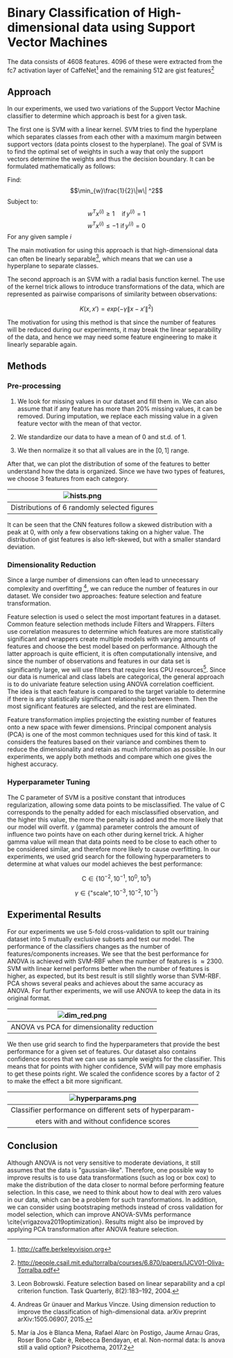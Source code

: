 # Binary Classification of High-dimensional data using Support Vector Machines

The data consists of 4608 features. 4096 of these were extracted from the fc7 activation layer of CaffeNet[^1] and the remaining 512 are gist features[^2]

## Approach
In our experiments, we used two variations of the Support Vector Machine classifier to determine which approach is best for a given task.

The first one is SVM with a linear kernel. SVM tries to find the hyperplane which separates classes from each other with a maximum margin between support vectors (data points closest to the hyperplane). The goal of SVM is to find the optimal set of weights in such a way that only the support vectors determine the weights and thus the decision boundary. It can be formulated mathematically as follows:

Find:
$$\min_{w}\frac{1}{2}\|w\| ^2$$
Subject to:
$$w^Tx^{(i)} \geq 1 \quad \text{if}\, y^{(i)} = 1 $$
$$w^Tx^{(i)} \leq -1 \,\, \text{if}\, y^{(i)} = 0 $$
For any given sample $i$

The main motivation for using this approach is that high-dimensional data can often be linearly separable[^3], which means that we can use a hyperplane to separate classes.

The second approach is an SVM with a radial basis function kernel. The use of the kernel trick allows to introduce transformations of the data, which are represented as pairwise comparisons of similarity between observations:

$$ K(x, x')=exp(-\gamma\|x-x'\|^2) $$

The motivation for using this method is that since the number of features will be reduced during our experiments, it may break the linear separability of the data, and hence we may need some feature engineering to make it linearly separable again.

## Methods
### Pre-processing
1. We look for missing values in our dataset and fill them in. We can also assume that if any feature has more than 20\% missing values, it can be removed. During imputation, we replace each missing value in a given feature vector with the mean of that vector.

2. We standardize our data to have a mean of 0 and st.d. of 1.

3. We then normalize it so that all values are in the $[0,1]$ range.

After that, we can plot the distribution of some of the features to better understand how the data is organized. Since we have two types of features, we choose 3 features from each category.

| ![hists.png](figures/hists.png) | 
|:--:| 
| Distributions of 6 randomly selected figures |

It can be seen that the CNN features follow a skewed distribution with a peak at 0, with only a few observations taking on a higher value. The distribution of gist features is also left-skewed, but with a smaller standard deviation.

### Dimensionality Reduction

Since a large number of dimensions can often lead to unnecessary complexity and overfitting [^4], we can reduce the number of features in our dataset. We consider two approaches: feature selection and feature transformation.

Feature selection is used o select the most important features in a dataset. Common feature selection methods include Filters and Wrappers. Filters use correlation measures to determine which features are more statistically significant and wrappers create multiple models with varying amounts of features and choose the best model based on performance. Although the latter approach is quite efficient, it is often computationally intensive, and since the number of observations and features in our data set is significantly large, we will use filters that require less CPU resources[^5]. Since our data is numerical and class labels are categorical, the general approach is to do univariate feature selection using ANOVA correlation coefficient. The idea is that each feature is compared to the target variable to determine if there is any statistically significant relationship between them. Then the most significant features are selected, and the rest are eliminated.

Feature transformation implies projecting the existing number of features onto a new space with fewer dimensions. Principal component analysis (PCA) is one of the most common techniques used for this kind of task. It considers the features based on their variance and combines them to reduce the dimensionality and retain as much information as possible. In our experiments, we apply both methods and compare which one gives the highest accuracy.

### Hyperparameter Tuning
The C parameter of SVM is a positive constant that introduces regularization, allowing some data points to be misclassified. The value of C corresponds to the penalty added for each misclassified observation, and the higher this value, the more the penalty is added and the more likely that our model will overfit. $\gamma$ (gamma) parameter controls the amount of influence two points have on each other during kernel trick. A higher gamma value will mean that data points need to be close to each other to be considered similar, and therefore more likely to cause overfitting. In our experiments, we used grid search for the following hyperparameters to determine at what values our model achieves the best performance:

$$\text{C} \in \lbrace 10^{-2}, 10^{-1}, 10^{0}, 10^{1} \rbrace$$

$$\gamma \in \lbrace \text{"scale"}, 10^{-3}, 10^{-2}, 10^{-1} \rbrace $$

## Experimental Results
For our experiments we use 5-fold cross-validation to split our training dataset into 5 mutually exclusive subsets and test our model. The performance of the classifiers changes as the number of features/components increases. We see that the best performance for ANOVA is achieved with SVM-RBF when the number of features is $\approx 2300$.  SVM with linear kernel performs better when the number of features is higher, as expected, but its best result is still slightly worse than SVM-RBF. PCA shows several peaks and achieves about the same accuracy as ANOVA. For further experiments, we will use ANOVA to keep the data in its original format.

| ![dim_red.png](figures/dim_red.png) | 
|:--:| 
| ANOVA vs PCA for dimensionality reduction |

We then use grid search to find the hyperparameters that provide the best performance for a given set of features. Our dataset also contains confidence scores that we can use as sample weights for the classifier. This means that for points with higher confidence, SVM will pay more emphasis to get these points right. We scaled the confidence scores by a factor of 2 to make the effect a bit more significant.

| ![hyperparams.png](figures/hyperparams.png) | 
|:--:| 
| Classifier performance on different sets of hyperparam-
eters with and without confidence scores |

## Conclusion

Although ANOVA is not very sensitive to moderate deviations, it still assumes that the data is "gaussian-like". Therefore, one possible way to improve results is to use data transformations (such as log or box cox) to make the distribution of the data closer to normal before performing feature selection. In this case, we need to think about how to deal with zero values in our data, which can be a problem for such transformations. In addition, we can consider using bootstraping methods instead of cross validation for model selection, which can improve ANOVA-SVMs performance \cite{vrigazova2019optimization}. Results might also be improved by applying PCA transformation after ANOVA feature selection.

[^1]: http://caffe.berkeleyvision.org
[^2]: http://people.csail.mit.edu/torralba/courses/6.870/papers/IJCV01-Oliva-Torralba.pdf
[^3]: Leon Bobrowski. Feature selection based on linear separability and a cpl criterion function. Task Quarterly, 8(2):183–192, 2004.
[^4]:Andreas Gr ̈unauer and Markus Vincze. Using dimension reduction to improve the classification of high-dimensional data. arXiv preprint arXiv:1505.06907, 2015.
[^5]:Mar ́ıa Jos ́e Blanca Mena, Rafael Alarc ́on Postigo, Jaume Arnau Gras, Roser Bono Cabr ́e, Rebecca Bendayan, et al. Non-normal data: Is anova still a valid option? Psicothema, 2017.2

